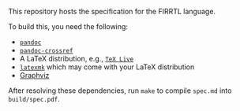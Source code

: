 This repository hosts the specification for the FIRRTL language.

To build this, you need the following:

-   [`pandoc`](https://pandoc.org/)
-   [`pandoc-crossref`](https://lierdakil.github.io/pandoc-crossref/)
-   A LaTeX distribution, e.g., [`TeX Live`](https://tug.org/texlive/)
-   [`latexmk`](https://ctan.org/pkg/latexmk?lang=en) which may come with your LaTeX distribution
-   [Graphviz](https://graphviz.org/)

After resolving these dependencies, run `make` to compile `spec.md` into `build/spec.pdf`.

